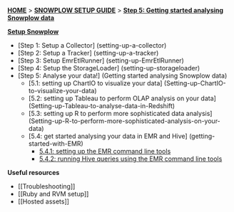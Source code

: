 [**HOME**](Home) > [**SNOWPLOW SETUP GUIDE**](Setting-up-Snowplow) > [**Step 5: Getting started analysing Snowplow data**](Getting-started-analysing-Snowplow-data)  

[**Setup Snowplow**](Setting-up-Snowplow)  

- [Step 1: Setup a Collector] (setting-up-a-collector)  
- [Step 2: Setup a Tracker] (setting-up-a-tracker)  
- [Step 3: Setup EmrEtlRunner] (setting-up-EmrEtlRunner)  
- [Step 4: Setup the StorageLoader] (setting-up-storageloader)  
- [Step 5: Analyse your data!] (Getting started analysing Snowplow data)  
  - [5.1: setting up ChartIO to visualize your data] (Setting-up-ChartIO-to-visualize-your-data)
  - [5.2: setting up Tableau to perform OLAP analysis on your data] (Setting-up-Tableau-to-analyse-data-in-Redshift)
  - [5.3: setting up R to perform more sophisticated data analysis] (Setting-up-R-to-perform-more-sophisticated-analysis-on-your-data) 
  - [5.4: get started analysing your data in EMR and Hive] (getting-started-with-EMR)
    - [5.4.1: setting up the EMR command line tools](Setting-up-EMR-command-line-tools)
    - [5.4.2: running Hive queries using the EMR command line tools](Running-Hive-using-the-command-line-tools)

**Useful resources**  

- [[Troubleshooting]]  
- [[Ruby and RVM setup]]  
- [[Hosted assets]]  